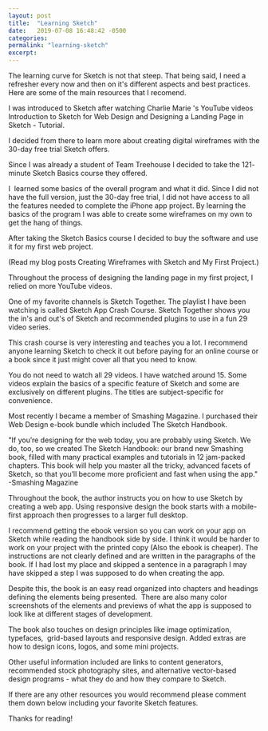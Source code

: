 ```yaml
---
layout: post
title:  "Learning Sketch"
date:   2019-07-08 16:48:42 -0500
categories: 
permalink: "learning-sketch"
excerpt: 
---
```

The learning curve for Sketch is not that steep. That being said, I need a refresher every now and then on it's different aspects and best practices. Here are some of the main resources that I recomend. 
<!--more-->
I was introduced to Sketch after watching Charlie Marie 's YouTube videos Introduction to Sketch for Web Design and Designing a Landing Page in Sketch - Tutorial.

I decided from there to learn more about creating digital wireframes with the 30-day free trial Sketch offers.

Since I was already a student of Team Treehouse I decided to take the 121- minute Sketch Basics course they offered.

I  learned some basics of the overall program and what it did. Since I did not have the full version, just the 30-day free trial, I did not have access to all the features needed to complete the iPhone app project. By learning the basics of the program I was able to create some wireframes on my own to get the hang of things.

After taking the Sketch Basics course I decided to buy the software and use it for my first web project.

(Read my blog posts Creating Wireframes with Sketch and My First Project.)

Throughout the process of designing the landing page in my first project, I relied on more YouTube videos.

One of my favorite channels is Sketch Together. The playlist I have been watching is called Sketch App Crash Course. Sketch Together shows you the in's and out's of Sketch and recommended plugins to use in a fun 29 video series.

This crash course is very interesting and teaches you a lot. I recommend anyone learning Sketch to check it out before paying for an online course or a book since it just might cover all that you need to know. 

You do not need to watch all 29 videos. I have watched around 15. Some videos explain the basics of a specific feature of Sketch and some are exclusively on different plugins. The titles are subject-specific for convenience.

Most recently I became a member of Smashing Magazine. I purchased their Web Design e-book bundle which included The Sketch Handbook.

"If you’re designing for the web today, you are probably using Sketch. We do, too, so we created The Sketch Handbook: our brand new Smashing book, filled with many practical examples and tutorials in 12 jam-packed chapters. This book will help you master all the tricky, advanced facets of Sketch, so that you’ll become more proficient and fast when using the app." -Smashing Magazine

Throughout the book, the author instructs you on how to use Sketch by creating a web app. Using responsive design the book starts with a mobile-first approach then progresses to a larger full desktop.

I recommend getting the ebook version so you can work on your app on Sketch while reading the handbook side by side. I think it would be harder to work on your project with the printed copy (Also the ebook is cheaper). The instructions are not clearly defined and are written in the paragraphs of the book. If I had lost my place and skipped a sentence in a paragraph I may have skipped a step I was supposed to do when creating the app.

Despite this, the book is an easy read organized into chapters and headings defining the elements being presented.  There are also many color screenshots of the elements and previews of what the app is supposed to look like at different stages of development.

The book also touches on design principles like image optimization, typefaces,  grid-based layouts and responsive design. Added extras are how to design icons, logos, and some mini projects.

Other useful information included are links to content generators, recommended stock photography sites, and alternative vector-based design programs - what they do and how they compare to Sketch.

If there are any other resources you would recommend please comment them down below including your favorite Sketch features.

Thanks for reading!